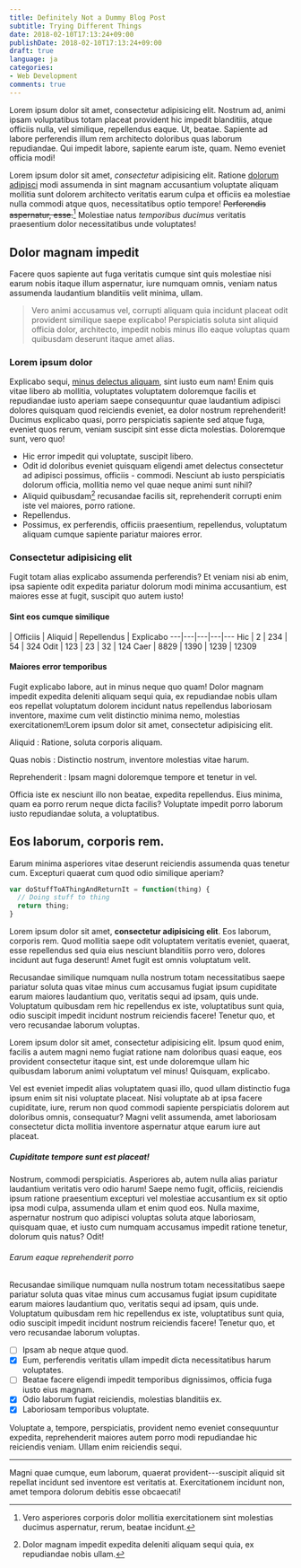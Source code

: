 ```yaml
---
title: Definitely Not a Dummy Blog Post
subtitle: Trying Different Things
date: 2018-02-10T17:13:24+09:00
publishDate: 2018-02-10T17:13:24+09:00
draft: true
language: ja
categories:
- Web Development
comments: true
---
```


<p class="lede">Lorem ipsum dolor sit amet, consectetur adipisicing elit. Nostrum ad, animi ipsam voluptatibus totam placeat provident hic impedit blanditiis, atque officiis nulla, vel similique, repellendus eaque. Ut, beatae. Sapiente ad labore perferendis illum rem architecto doloribus quas laborum repudiandae. Qui impedit labore, sapiente earum iste, quam. Nemo eveniet officia modi!</p>

Lorem ipsum dolor sit amet, _consectetur_ adipisicing elit. Ratione [dolorum adipisci](https://lgrqvst.com "Lorem ipsum dolor sit amet") modi assumenda in sint magnam accusantium voluptate aliquam mollitia sunt dolorem architecto veritatis earum culpa et officiis ea molestiae nulla commodi atque quos, necessitatibus optio tempore! ~~Perferendis aspernatur, esse.~~[^1] Molestiae natus _temporibus ducimus_ veritatis praesentium dolor necessitatibus unde voluptates!

## Dolor magnam impedit

Facere quos sapiente aut fuga veritatis cumque sint quis molestiae nisi earum nobis itaque illum aspernatur, iure numquam omnis, veniam natus assumenda laudantium blanditiis velit minima, ullam.

>Vero animi accusamus vel, corrupti aliquam quia incidunt placeat odit provident similique saepe explicabo! Perspiciatis soluta sint aliquid officia dolor, architecto, impedit nobis minus illo eaque voluptas quam quibusdam deserunt itaque amet alias.

### Lorem ipsum dolor

Explicabo sequi, [minus delectus aliquam](http://lgrqvst.com), sint iusto eum nam! Enim quis vitae libero ab mollitia, voluptates voluptatem doloremque facilis et repudiandae iusto aperiam saepe consequuntur quae laudantium adipisci dolores quisquam quod reiciendis eveniet, ea dolor nostrum reprehenderit! Ducimus explicabo quasi, porro perspiciatis sapiente sed atque fuga, eveniet quos rerum, veniam suscipit sint esse dicta molestias. Doloremque sunt, vero quo!

- Hic error impedit qui voluptate, suscipit libero.
- Odit id doloribus eveniet quisquam eligendi amet delectus consectetur ad adipisci possimus, officiis - commodi. Nesciunt ab iusto perspiciatis dolorum officia, mollitia nemo vel quae neque animi sunt nihil?
- Aliquid quibusdam[^2] recusandae facilis sit, reprehenderit corrupti enim iste vel maiores, porro ratione.
- Repellendus.
- Possimus, ex perferendis, officiis praesentium, repellendus, voluptatum aliquam cumque sapiente pariatur maiores error.

### Consectetur adipisicing elit

Fugit totam alias explicabo assumenda perferendis? Et veniam nisi ab enim, ipsa sapiente odit expedita pariatur dolorum modi minima accusantium, est maiores esse at fugit, suscipit quo autem iusto!

#### Sint eos cumque similique

 | Officiis | Aliquid | Repellendus | Explicabo
---|---|---|---|---
Hic | 2 | 234 | 54 | 324
Odit | 123 | 23 | 32 | 124
Caer | 8829 | 1390 | 1239 | 12309

#### Maiores error temporibus

Fugit explicabo labore, aut in minus neque quo quam! Dolor magnam impedit expedita deleniti aliquam sequi quia, ex repudiandae nobis ullam eos repellat voluptatum dolorem incidunt natus repellendus laboriosam inventore, maxime cum velit distinctio minima nemo, molestias exercitationem!Lorem ipsum dolor sit amet, consectetur adipisicing elit.

Aliquid
: Ratione, soluta corporis aliquam.

Quas nobis
: Distinctio nostrum, inventore molestias vitae harum.

Reprehenderit
: Ipsam magni doloremque tempore et tenetur in vel.

Officia iste ex nesciunt illo non beatae, expedita repellendus. Eius minima, quam ea porro rerum neque dicta facilis? Voluptate impedit porro laborum iusto repudiandae soluta, a voluptatibus.

## Eos laborum, corporis rem.

Earum minima asperiores vitae deserunt reiciendis assumenda quas tenetur cum. Excepturi quaerat cum quod odio similique aperiam?

``` javascript
var doStuffToAThingAndReturnIt = function(thing) {
  // Doing stuff to thing
  return thing;
}
```

Lorem ipsum dolor sit amet, __consectetur adipisicing elit__. Eos laborum, corporis rem. Quod mollitia saepe odit voluptatem veritatis eveniet, quaerat, esse repellendus sed quia eius nesciunt blanditiis porro vero, dolores incidunt aut fuga deserunt! Amet fugit est omnis voluptatum velit.

Recusandae similique numquam nulla nostrum totam necessitatibus saepe pariatur soluta quas vitae minus cum accusamus fugiat ipsum cupiditate earum maiores laudantium quo, veritatis sequi ad ipsam, quis unde. Voluptatum quibusdam rem hic repellendus ex iste, voluptatibus sunt quia, odio suscipit impedit incidunt nostrum reiciendis facere! Tenetur quo, et vero recusandae laborum voluptas.

Lorem ipsum dolor sit amet, consectetur adipisicing elit. Ipsum quod enim, facilis a autem magni nemo fugiat ratione nam doloribus quasi eaque, eos provident consectetur itaque sint, est unde doloremque ullam hic quibusdam laborum animi voluptatum vel minus! Quisquam, explicabo.

Vel est eveniet impedit alias voluptatem quasi illo, quod ullam distinctio fuga ipsum enim sit nisi voluptate placeat. Nisi voluptate ab at ipsa facere cupiditate, iure, rerum non quod commodi sapiente perspiciatis dolorem aut doloribus omnis, consequatur? Magni velit assumenda, amet laboriosam consectetur dicta mollitia inventore aspernatur atque earum iure aut placeat.

##### Cupiditate tempore sunt est placeat!

Nostrum, commodi perspiciatis. Asperiores ab, autem nulla alias pariatur laudantium veritatis vero odio harum! Saepe nemo fugit, officiis, reiciendis ipsum ratione praesentium excepturi vel molestiae accusantium ex sit optio ipsa modi culpa, assumenda ullam et enim quod eos. Nulla maxime, aspernatur nostrum quo adipisci voluptas soluta atque laboriosam, quisquam quae, et iusto cum numquam accusamus impedit ratione tenetur, dolorum quis natus? Odit!

###### Earum eaque reprehenderit porro

Recusandae similique numquam nulla nostrum totam necessitatibus saepe pariatur soluta quas vitae minus cum accusamus fugiat ipsum cupiditate earum maiores laudantium quo, veritatis sequi ad ipsam, quis unde. Voluptatum quibusdam rem hic repellendus ex iste, voluptatibus sunt quia, odio suscipit impedit incidunt nostrum reiciendis facere! Tenetur quo, et vero recusandae laborum voluptas.

- [ ] Ipsam ab neque atque quod.
- [x] Eum, perferendis veritatis ullam impedit dicta necessitatibus harum voluptates.
- [ ] Beatae facere eligendi impedit temporibus dignissimos, officia fuga iusto eius magnam.
- [x] Odio laborum fugiat reiciendis, molestias blanditiis ex.
- [x] Laboriosam temporibus voluptate.

Voluptate a, tempore, perspiciatis, provident nemo eveniet consequuntur expedita, reprehenderit maiores autem porro modi repudiandae hic reiciendis veniam. Ullam enim reiciendis sequi.

---

Magni quae cumque, eum laborum, quaerat provident---suscipit aliquid sit repellat incidunt sed inventore est veritatis at. Exercitationem incidunt non, amet tempora dolorum debitis esse obcaecati!

[^1]: Vero asperiores corporis dolor mollitia exercitationem sint molestias ducimus aspernatur, rerum, beatae incidunt.

[^2]: Dolor magnam impedit expedita deleniti aliquam sequi quia, ex repudiandae nobis ullam.
